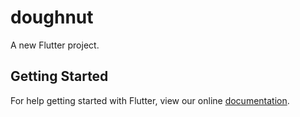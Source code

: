 # doughnut

A new Flutter project.

## Getting Started

For help getting started with Flutter, view our online
[documentation](http://flutter.io/).

